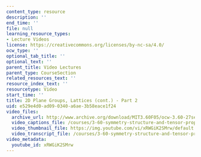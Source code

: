 ```yaml
---
content_type: resource
description: ''
end_time: ''
file: null
learning_resource_types:
- Lecture Videos
license: https://creativecommons.org/licenses/by-nc-sa/4.0/
ocw_type: ''
optional_tab_title: ''
optional_text: ''
parent_title: Video Lectures
parent_type: CourseSection
related_resources_text: ''
resource_index_text: ''
resourcetype: Video
start_time: ''
title: 2D Plane Groups, Lattices (cont.) - Part 2
uid: e529e4d0-ad09-0340-a6ae-3b58eace1f24
video_files:
  archive_url: http://www.archive.org/download/MIT3.60F05/ocw-3.60-27sep2005-part2-220k.mp4
  video_captions_file: /courses/3-60-symmetry-structure-and-tensor-properties-of-materials-fall-2005/2cff819de8295222bf114b505acbb9b2_xRWGiK2SMrw.vtt
  video_thumbnail_file: https://img.youtube.com/vi/xRWGiK2SMrw/default.jpg
  video_transcript_file: /courses/3-60-symmetry-structure-and-tensor-properties-of-materials-fall-2005/721786a6739084995bc609b2cfcb9197_xRWGiK2SMrw.pdf
video_metadata:
  youtube_id: xRWGiK2SMrw
---
```

